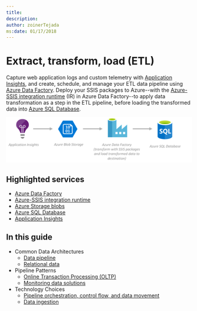 ```yaml
---
title: 
description: 
author: zoinerTejada
ms:date: 01/17/2018
---
```


# Extract, transform, load (ETL)

Capture web application logs and custom telemetry with [Application Insights](/azure/application-insights/app-insights-overview), and create, schedule, and manage your ETL data pipeline using [Azure Data Factory](/azure/data-factory/). Deploy your SSIS packages to Azure--with the [Azure-SSIS integration runtime](/azure/data-factory/tutorial-deploy-ssis-packages-azure) (IR) in Azure Data Factory--to apply data transformation as a step in the ETL pipeline, before loading the transformed data into [Azure SQL Database](/azure/sql-database/).

![ETL](./images/implementation-example_etl.png)

## Highlighted services

* [Azure Data Factory](/azure/data-factory/)
* [Azure-SSIS integration runtime](/azure/data-factory/tutorial-deploy-ssis-packages-azure)
* [Azure Storage blobs](/azure/storage/blobs/storage-blobs-introduction)
* [Azure SQL Database](/azure/sql-database/)
* [Application Insights](/azure/application-insights/app-insights-overview)

## In this guide

* Common Data Architectures
    * [Data pipeline](../common-architectures/data-pipeline.md)
    * [Relational data](../common-architectures/relational-data.md)
* Pipeline Patterns
    * [Online Transaction Processing (OLTP)](../pipeline-patterns/online-transaction-processing.md)
    * [Monitoring data solutions](../pipeline-patterns/monitoring-data-solutions.md)
* Technology Choices
    * [Pipeline orchestration, control flow, and data movement](../technology-choices/pipeline-orchestration-data-movement.md)
    * [Data ingestion](../technology-choices/data-ingest.md)
